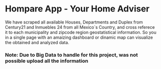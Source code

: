# Hompare App - Your Home Adviser

We have scraped all available Houses, Departments and Duplex from 
Century21 and Inmuebles 24 from all Mexico`s Country, and cross 
referece it to each municipality and zipcode region geostatistical information.
So you in a single page with an amaizing dashboard or dinamic map can visualize the obtained and analyzed data.

### Note: Due to Big Data to handle for this project, was not possible upload all the information
